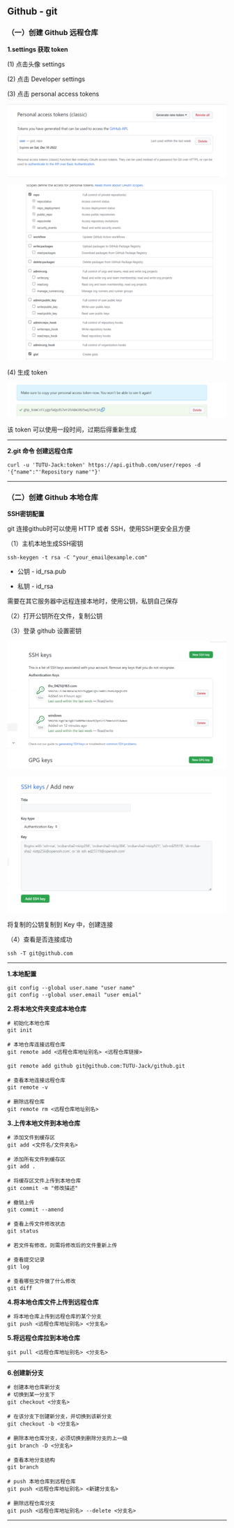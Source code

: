 ## Github - git

### （一）创建 Github 远程仓库

**1.settings 获取 token**

(1) 点击头像 settings

(2) 点击 Developer settings

(3) 点击 personal access tokens

![图 1](images/a37717d0a793e50086e8e5b524817c139f88e6238cf53bc1ad04df2949610c29.png)  

![图 2](images/b54c3b9cec6446537390f5722a2164d729cdce3ddf705facd620a4a3d340682c.png)  

(4) 生成 token 

![图 3](images/3ba565c64fbb4200cd03903856a883193fd3e4e6e41ad18c65a8b2edeb75506e.png)  

该 token 可以使用一段时间，过期后得重新生成

---
**2.git 命令 创建远程仓库**
```shell
curl -u 'TUTU-Jack:token' https://api.github.com/user/repos -d '{"name":"'Repository name'"}'
```
---

### （二）创建 Github 本地仓库

**SSH密钥配置**

git 连接github时可以使用 HTTP 或者 SSH，使用SSH更安全且方便

（1）主机本地生成SSH密钥
```shell
ssh-keygen -t rsa -C "your_email@example.com"
```
+ 公钥 - id_rsa.pub

+ 私钥 - id_rsa

需要在其它服务器中远程连接本地时，使用公钥，私钥自己保存

（2）打开公钥所在文件，复制公钥

（3）登录 github 设置密钥

![图 4](images/40b69e7c7b9f0c11c3d353976bbad704debba1ebbc5776861f900dc06751b4be.png)  


![图 5](images/5e24dee2678befd269bec4997e8addb8d08562fa1ec1741bc5131c78db66bfb0.png)  

将复制的公钥复制到 Key 中，创建连接

（4）查看是否连接成功
```shell
ssh -T git@github.com
```
---
**1.本地配置**
```shell
git config --global user.name "user name"
git config --global user.email "user emial"
```

**2.将本地文件夹变成本地仓库**
```shell
# 初始化本地仓库
git init

# 本地仓库连接远程仓库
git remote add <远程仓库地址别名> <远程仓库链接>

git remote add github git@github.com:TUTU-Jack/github.git

# 查看本地连接远程仓库
git remote -v

# 删除远程仓库
git remote rm <远程仓库地址别名>
```
**3.上传本地文件到本地仓库**
```shell
# 添加文件到缓存区
git add <文件名/文件夹名>

# 添加所有文件到缓存区
git add .

# 将缓存区文件上传到本地仓库
git commit -m "修改描述"

# 撤销上传
git commit --amend

# 查看上传文件修改状态
git status

# 若文件有修改，则需将修改后的文件重新上传

# 查看提交记录
git log

# 查看哪些文件做了什么修改
git diff

```
**4.将本地仓库文件上传到远程仓库**
```shell
# 将本地仓库上传到远程仓库的某个分支
git push <远程仓库地址别名> <分支名>
```

**5.将远程仓库拉到本地仓库**
```shell
git pull <远程仓库地址别名> <分支名>
```
---
**6.创建新分支**
```shell
# 创建本地仓库新分支
# 切换到某一分支下
git checkout <分支名>

# 在该分支下创建新分支，并切换到该新分支
git checkout -b <分支名>

# 删除本地仓库分支，必须切换到删除分支的上一级
git branch -D <分支名>

# 查看本地分支结构
git branch

# push 本地仓库到远程仓库
git push <远程仓库地址别名> <新建分支名>

# 删除远程仓库分支
git push <远程仓库地址别名> --delete <分支名>
```
---